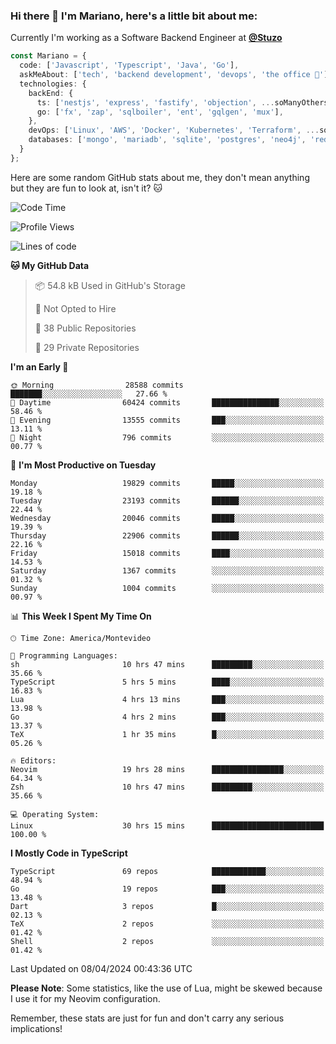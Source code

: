 ### Hi there 👋 I'm Mariano, here's a little bit about me:

Currently I'm working as a Software Backend Engineer at [**@Stuzo**](https://www.stuzo.com/)

```ts
const Mariano = {
  code: ['Javascript', 'Typescript', 'Java', 'Go'],
  askMeAbout: ['tech', 'backend development', 'devops', 'the office 💼'],
  technologies: {
    backEnd: {
      ts: ['nestjs', 'express', 'fastify', 'objection', ...soManyOthersFrameworks],
      go: ['fx', 'zap', 'sqlboiler', 'ent', 'gqlgen', 'mux'],
    },
    devOps: ['Linux', 'AWS', 'Docker', 'Kubernetes', 'Terraform', ...soManyOthersTools],
    databases: ['mongo', 'mariadb', 'sqlite', 'postgres', 'neo4j', 'redis', ...],
  }
};
```

Here are some random GitHub stats about me, they don't mean anything but they are fun to look at, isn't it? 🐱

<!--START_SECTION:waka-->
![Code Time](http://img.shields.io/badge/Code%20Time-1%2C834%20hrs%2016%20mins-blue)

![Profile Views](http://img.shields.io/badge/Profile%20Views-1-blue)

![Lines of code](https://img.shields.io/badge/From%20Hello%20World%20I%27ve%20Written-18.3%20million%20lines%20of%20code-blue)

**🐱 My GitHub Data** 

> 📦 54.8 kB Used in GitHub's Storage 
 > 
> 🚫 Not Opted to Hire
 > 
> 📜 38 Public Repositories 
 > 
> 🔑 29 Private Repositories 
 > 
**I'm an Early 🐤** 

```text
🌞 Morning                28588 commits       ███████░░░░░░░░░░░░░░░░░░   27.66 % 
🌆 Daytime                60424 commits       ███████████████░░░░░░░░░░   58.46 % 
🌃 Evening                13555 commits       ███░░░░░░░░░░░░░░░░░░░░░░   13.11 % 
🌙 Night                  796 commits         ░░░░░░░░░░░░░░░░░░░░░░░░░   00.77 % 
```
📅 **I'm Most Productive on Tuesday** 

```text
Monday                   19829 commits       █████░░░░░░░░░░░░░░░░░░░░   19.18 % 
Tuesday                  23193 commits       ██████░░░░░░░░░░░░░░░░░░░   22.44 % 
Wednesday                20046 commits       █████░░░░░░░░░░░░░░░░░░░░   19.39 % 
Thursday                 22906 commits       ██████░░░░░░░░░░░░░░░░░░░   22.16 % 
Friday                   15018 commits       ████░░░░░░░░░░░░░░░░░░░░░   14.53 % 
Saturday                 1367 commits        ░░░░░░░░░░░░░░░░░░░░░░░░░   01.32 % 
Sunday                   1004 commits        ░░░░░░░░░░░░░░░░░░░░░░░░░   00.97 % 
```


📊 **This Week I Spent My Time On** 

```text
🕑︎ Time Zone: America/Montevideo

💬 Programming Languages: 
sh                       10 hrs 47 mins      █████████░░░░░░░░░░░░░░░░   35.66 % 
TypeScript               5 hrs 5 mins        ████░░░░░░░░░░░░░░░░░░░░░   16.83 % 
Lua                      4 hrs 13 mins       ███░░░░░░░░░░░░░░░░░░░░░░   13.98 % 
Go                       4 hrs 2 mins        ███░░░░░░░░░░░░░░░░░░░░░░   13.37 % 
TeX                      1 hr 35 mins        █░░░░░░░░░░░░░░░░░░░░░░░░   05.26 % 

🔥 Editors: 
Neovim                   19 hrs 28 mins      ████████████████░░░░░░░░░   64.34 % 
Zsh                      10 hrs 47 mins      █████████░░░░░░░░░░░░░░░░   35.66 % 

💻 Operating System: 
Linux                    30 hrs 15 mins      █████████████████████████   100.00 % 
```

**I Mostly Code in TypeScript** 

```text
TypeScript               69 repos            ████████████░░░░░░░░░░░░░   48.94 % 
Go                       19 repos            ███░░░░░░░░░░░░░░░░░░░░░░   13.48 % 
Dart                     3 repos             █░░░░░░░░░░░░░░░░░░░░░░░░   02.13 % 
TeX                      2 repos             ░░░░░░░░░░░░░░░░░░░░░░░░░   01.42 % 
Shell                    2 repos             ░░░░░░░░░░░░░░░░░░░░░░░░░   01.42 % 
```




 Last Updated on 08/04/2024 00:43:36 UTC
<!--END_SECTION:waka-->

**Please Note**: Some statistics, like the use of Lua, might be skewed because I use it for my Neovim configuration.

Remember, these stats are just for fun and don't carry any serious implications!
